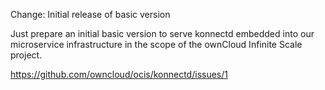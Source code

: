 Change: Initial release of basic version

Just prepare an initial basic version to serve konnectd embedded into our
microservice infrastructure in the scope of the ownCloud Infinite Scale
project.

<https://github.com/owncloud/ocis/konnectd/issues/1>
